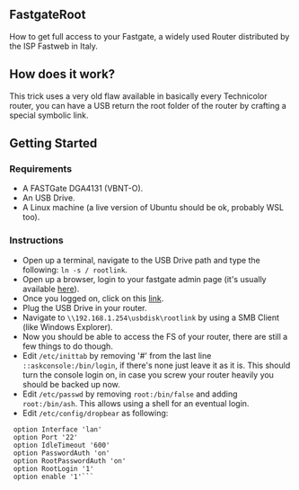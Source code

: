 ## FastgateRoot
How to get full access to your Fastgate, a widely used Router distributed by the ISP Fastweb in Italy.

## How does it work?
This trick uses a very old flaw available in basically every Technicolor router, you can have a USB return the root folder of the router by crafting a special symbolic link. 

## Getting Started

### Requirements

* A FASTGate DGA4131 (VBNT-O).
* An USB Drive.
* A Linux machine (a live version of Ubuntu should be ok, probably WSL too).

### Instructions

* Open up a terminal, navigate to the USB Drive path and type the following: `ln -s / rootlink`.
* Open up a browser, login to your fastgate admin page (it's usually available [here](http://192.168.1.254)).
* Once you logged on, click on this [link](http://192.168.1.254/status.cgi?3g_pin=********&act=nvset&samba_enabled=1&samba_workgroup=WORKGROUP%5c%0a%09security%20%3d%20share%5c%0a%09guest%20account%20%3d%20root%5c%0a%09interfaces%20%3d%20lo%20br-lan%5c%0a%5c%0a%5bohnonotagain%5d&service=usb_status).
* Plug the USB Drive in your router.
* Navigate to `\\192.168.1.254\usbdisk\rootlink` by using a SMB Client (like Windows Explorer).
* Now you should be able to access the FS of your router, there are still a few things to do though.
* Edit `/etc/inittab` by removing '#' from the last line `::askconsole:/bin/login`, if there's none just leave it as it is. This should turn the console login on, in case you screw your router heavily you should be backed up now.
* Edit `/etc/passwd` by removing `root:/bin/false` and adding `root:/bin/ash`. This allows using a shell for an eventual login.
* Edit `/etc/config/dropbear` as following:
```config dropbear 'esempio'
 option Interface 'lan'
 option Port '22'
 option IdleTimeout '600'
 option PasswordAuth 'on'
 option RootPasswordAuth 'on'
 option RootLogin '1'
 option enable '1'```



